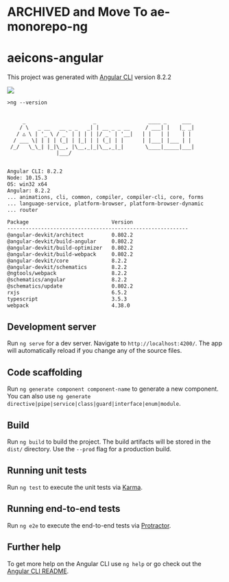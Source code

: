 # ARCHIVED and Move To ae-monorepo-ng

# aeicons-angular

This project was generated with [Angular CLI](https://github.com/angular/angular-cli) version 8.2.2

![](https://github.com/peterennis/aeicons-angular/blob/master/src/assets/aeangular.gif)

```txt
>ng --version


     _                      _                 ____ _     ___
    / \   _ __   __ _ _   _| | __ _ _ __     / ___| |   |_ _|
   / △ \ | '_ \ / _` | | | | |/ _` | '__|   | |   | |    | |
  / ___ \| | | | (_| | |_| | | (_| | |      | |___| |___ | |
 /_/   \_\_| |_|\__, |\__,_|_|\__,_|_|       \____|_____|___|
                |___/


Angular CLI: 8.2.2
Node: 10.15.3
OS: win32 x64
Angular: 8.2.2
... animations, cli, common, compiler, compiler-cli, core, forms
... language-service, platform-browser, platform-browser-dynamic
... router

Package                           Version
-----------------------------------------------------------
@angular-devkit/architect         0.802.2
@angular-devkit/build-angular     0.802.2
@angular-devkit/build-optimizer   0.802.2
@angular-devkit/build-webpack     0.802.2
@angular-devkit/core              8.2.2
@angular-devkit/schematics        8.2.2
@ngtools/webpack                  8.2.2
@schematics/angular               8.2.2
@schematics/update                0.802.2
rxjs                              6.5.2
typescript                        3.5.3
webpack                           4.38.0
```

## Development server

Run `ng serve` for a dev server. Navigate to `http://localhost:4200/`. The app will automatically reload if you change any of the source files.

## Code scaffolding

Run `ng generate component component-name` to generate a new component. You can also use `ng generate directive|pipe|service|class|guard|interface|enum|module`.

## Build

Run `ng build` to build the project. The build artifacts will be stored in the `dist/` directory. Use the `--prod` flag for a production build.

## Running unit tests

Run `ng test` to execute the unit tests via [Karma](https://karma-runner.github.io).

## Running end-to-end tests

Run `ng e2e` to execute the end-to-end tests via [Protractor](http://www.protractortest.org/).

## Further help

To get more help on the Angular CLI use `ng help` or go check out the [Angular CLI README](https://github.com/angular/angular-cli/blob/master/README.md).
